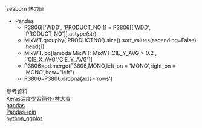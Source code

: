 seaborn 熱力圖

+ Pandas
  + P3806[['WDD', 'PRODUCT_NO']] = P3806[['WDD', 'PRODUCT_NO']].astype(str)
  + MixWT.groupby('PRODUCTNO').size().sort_values(ascending=False).head(1)
  + MixWT.loc[lambda MixWT: MixWT.CIE_Y_AVG > 0.2 ,['CIE_X_AVG','CIE_Y_AVG']]
  + P3806=pd.merge(P3806,MONO,left_on = 'MONO',right_on = 'MONO',how="left")
  + P3806=P3806.dropna(axis='rows')

參考資料<br>[Keras深度學習簡介-林大貴](http://tensorflowkeras.blogspot.tw/2017/08/keras.html)<br>
[pandas](https://pandas.pydata.org/pandas-docs/stable/tutorials.html)<br>[Pandas-join](https://hk.saowen.com/a/13653e06de99e095fc9e1a4d2bba43489e16033380dd00b6dad9b25748eb2ce1)<br>[python_ggplot](http://ggplot.yhathq.com/)<br>